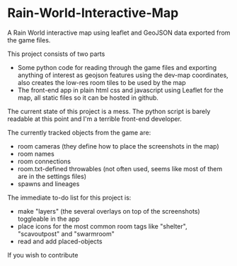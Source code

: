 # Rain-World-Interactive-Map
A Rain World interactive map using leaflet and GeoJSON data exported from the game files.

This project consists of two parts
- Some python code for reading through the game files and exporting anything of interest as geojson features using the dev-map coordinates, also creates the low-res room tiles to be used by the map
- The front-end app in plain html css and javascript using Leaflet for the map, all static files so it can be hosted in github.

The current state of this project is a mess. The python script is barely readable at this point and I'm a terrible front-end developer.

The currently tracked objects from the game are:
- room cameras (they define how to place the screenshots in the map)
- room names
- room connections
- room.txt-defined throwables (not often used, seems like most of them are in the settings files)
- spawns and lineages

The immediate to-do list for this project is:
- make "layers" (the several overlays on top of the screenshots) toggleable in the app
- place icons for the most common room tags like "shelter", "scavoutpost" and "swarmroom"
- read and add placed-objects

If you wish to contribute 
